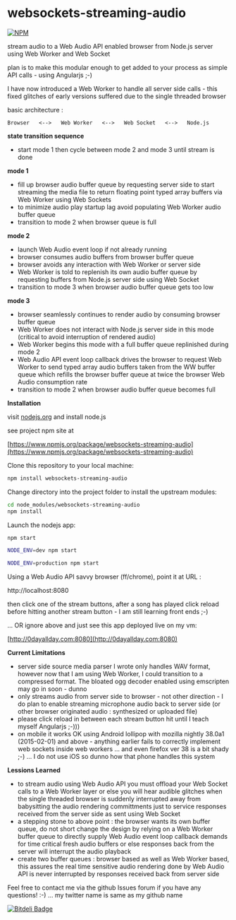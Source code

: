 websockets-streaming-audio
==========================

[![NPM](https://nodei.co/npm/websockets-streaming-audio.png?downloads=true&downloadRank=true&stars=true)](https://nodei.co/npm/websockets-streaming-audio/)

stream audio to a Web Audio API enabled browser from Node.js server using Web Worker and Web Socket

plan is to make this modular enough to get added to your process as simple API calls - using Angularjs ;-)

I have now introduced a Web Worker to handle all server side calls - this fixed glitches of early versions suffered due to the single threaded browser

basic architecture :

    Browser   <-->   Web Worker   <-->   Web Socket   <-->   Node.js

**state transition sequence**
- start mode 1 then cycle between mode 2 and mode 3 until stream is done

**mode 1**
- fill up browser audio buffer queue by requesting server side to start streaming the media file to return floating point typed array buffers via Web Worker using Web Sockets
- to minimize audio play startup lag avoid populating Web Worker audio buffer queue
- transition to mode 2 when browser queue is full

**mode 2**
- launch Web Audio event loop if not already running
- browser consumes audio buffers from browser buffer queue
- browser avoids any interaction with Web Worker or server side
- Web Worker is told to replenish its own audio buffer queue by requesting buffers from Node.js server side using Web Socket
- transition to mode 3 when browser audio buffer queue gets too low

**mode 3**
- browser seamlessly continues to render audio by consuming browser buffer queue
- Web Worker does not interact with Node.js server side in this mode (critical to avoid interruption of rendered audio)
- Web Worker begins this mode with a full buffer queue replinished during mode 2
- Web Audio API event loop callback drives the browser to request Web Worker to send typed array audio buffers taken from the WW buffer queue which refills the browser buffer queue at twice the browser Web Audio consumption rate
- transition to mode 2 when browser audio buffer queue becomes full


**Installation**

visit [nodejs.org](http://nodejs.org) and install node.js

see project npm site at 

[https://www.npmjs.org/package/websockets-streaming-audio](https://www.npmjs.org/package/websockets-streaming-audio)

Clone this repository to your local machine:

```bash
npm install websockets-streaming-audio
```
Change directory into the project folder to install the upstream modules:

```bash
cd node_modules/websockets-streaming-audio
npm install
```

Launch the nodejs app:

```bash
npm start

NODE_ENV=dev npm start

NODE_ENV=production npm start

```

Using a Web Audio API savvy browser (ff/chrome), point it at URL :

http://localhost:8080 

then click one of the stream buttons, after a song has played click reload before hitting another stream button - I am still learning front ends ;-)

... OR ignore above and just see this app deployed live on my vm:

[http://0dayallday.com:8080](http://0dayallday.com:8080)


**Current Limitations**
- server side source media parser I wrote only handles WAV format, however now that I am using Web Worker, I could transition to a compressed format. The bloated ogg decoder enabled using emscripten may go in soon - dunno
- only streams audio from server side to browser - not other direction - I do plan to enable streaming microphone audio back to server side (or other browser originated audio : synthesized or uploaded file)
- please click reload in between each stream button hit until I teach myself Angularjs ;-)))
- on mobile it works OK using Android lollipop with mozilla nightly 38.0a1 (2015-02-01) and above - anything earlier fails to correctly implement web sockets inside web workers ... and even firefox ver 38 is a bit shady ;-) ... I do not use iOS so dunno how that phone handles this system

**Lessions Learned**
- to stream audio using Web Audio API you must offload your Web Socket calls to a Web Worker layer or else you will hear audible glitches when the single threaded browser is suddenly interrupted away from babysitting the audio rendering committments just to service responses received from the server side as sent using Web Socket
- a stepping stone to above point : the browser wants its own buffer queue, do not short change the design by relying on a Web Worker buffer queue to directly supply Web Audio event loop callback demands for time critical fresh audio buffers or else responses back from the server will interrupt the audio playback
- create two buffer queues : browser based as well as Web Worker based, this assures the real time sensitive audio rendering done by Web Audio API is never interrupted by responses received back from server side

Feel free to contact me via the github Issues forum if you have any questions!  :-) 
... my twitter name is same as my github name



[![Bitdeli Badge](https://d2weczhvl823v0.cloudfront.net/scottstensland/websockets-streaming-audio/trend.png)](https://bitdeli.com/free "Bitdeli Badge")

